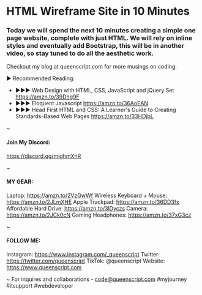 # HTML Wireframe Site in 10 Minutes
### Today we will spend the next 10 minutes creating a simple one page website, complete with just HTML. We will rely on inline styles and eventually add Bootstrap, this will be in another video, so stay tuned to do all the aesthetic work. 

Checkout my blog at queenscript.com for more musings on coding. 

► Recommended Reading:
* ►►► Web Design with HTML, CSS, JavaScript and jQuery Set https://amzn.to/39Dhg9F 
* ►►► Eloquent Javascript https://amzn.to/36AoEAN 
* ►►► Head First HTML and CSS: A Learner's Guide to Creating Standards-Based Web Pages https://amzn.to/33HDjbL 

~
#### Join My Discord: 
https://discord.gg/mjghmXnR 

~
#### MY GEAR:

Laptop: https://amzn.to/2VzGwWf 
Wireless Keyboard + Mouse: https://amzn.to/2JLmXHE 
Apple Trackpad: https://amzn.to/36DD3fx 
Affordable Hard Drive: https://amzn.to/3lDyczs
Camera: https://amzn.to/2JCk0cN 
Gaming Headphones: https://amzn.to/37xG3cz 

~
#### FOLLOW ME:
Instagram: https://www.instagram.com/_queenscript
Twitter: https://twitter.com/queenscript
TikTok: @queenscript
Website: https://www.queenscript.com

~
For inquires and collaborations -
code@queenscript.com
#myjourney #itsupport #webdeveloper
